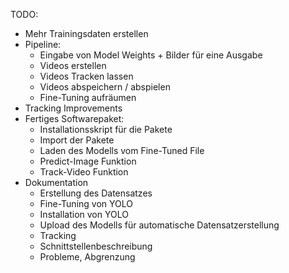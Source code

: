TODO: 
- Mehr Trainingsdaten erstellen
- Pipeline:
  - Eingabe von Model Weights + Bilder für eine Ausgabe
  - Videos erstellen
  - Videos Tracken lassen
  - Videos abspeichern / abspielen
  - Fine-Tuning aufräumen
- Tracking Improvements
- Fertiges Softwarepaket:
  - Installationsskript für die Pakete
  - Import der Pakete
  - Laden des Modells vom Fine-Tuned File
  - Predict-Image Funktion
  - Track-Video Funktion
- Dokumentation
   - Erstellung des Datensatzes
   - Fine-Tuning von YOLO
   - Installation von YOLO
   - Upload des Modells für automatische Datensatzerstellung
   - Tracking
   - Schnittstellenbeschreibung
   - Probleme, Abgrenzung
